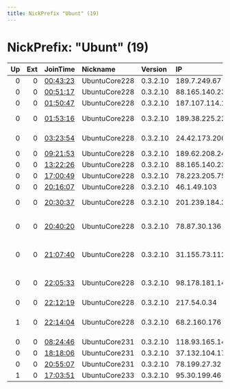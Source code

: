 ```yaml
---
title: NickPrefix "Ubunt" (19)
---
```


# NickPrefix: "Ubunt" (19)

|   Up |   Ext | JoinTime                                                                                            | Nickname      | Version   | IP              | AS                                      | CC   |   ORp |   Dirp | OS    | Contact   |   eFamMembers |
|-----:|------:|:----------------------------------------------------------------------------------------------------|:--------------|:----------|:----------------|:----------------------------------------|:-----|------:|-------:|:------|:----------|--------------:|
|    0 |     0 | [00:43:23](https://metrics.torproject.org/rs.html#details/3EA8528A1DCD7F2AF2322203B6AD3FAF09517966) | UbuntuCore228 | 0.3.2.10  | 189.7.249.67    | CLARO S.A.                              | br   | 34269 |      0 | Linux | None      |             1 |
|    0 |     0 | [00:51:17](https://metrics.torproject.org/rs.html#details/FA66FF2EB6D5CCDF46A8507452C031973FBE606B) | UbuntuCore228 | 0.3.2.10  | 88.165.140.238  | Free SAS                                | fr   | 44955 |      0 | Linux | None      |             1 |
|    0 |     0 | [01:50:47](https://metrics.torproject.org/rs.html#details/FDF09E4AE085A81A0C0DD46BEC2ABC98062BA3B6) | UbuntuCore228 | 0.3.2.10  | 187.107.114.120 | CLARO S.A.                              | br   | 43685 |      0 | Linux | None      |             1 |
|    0 |     0 | [01:53:16](https://metrics.torproject.org/rs.html#details/9A8D6E47AE812182A5AF4235173D6B22ED27B8FD) | UbuntuCore228 | 0.3.2.10  | 189.38.225.229  | TELEFu00D4NICA BRASIL S.A               | br   | 37543 |      0 | Linux | None      |             1 |
|    0 |     0 | [03:23:54](https://metrics.torproject.org/rs.html#details/5F5B029F3E6BA7E2F3E3E0E5EE17284AFFF4BFAB) | UbuntuCore228 | 0.3.2.10  | 24.42.173.206   | WideOpenWest Finance LLC                | us   | 41031 |      0 | Linux | None      |             1 |
|    0 |     0 | [09:21:53](https://metrics.torproject.org/rs.html#details/29B90DCC21E3F3BB2EBE42A47BA95E6661F3CF76) | UbuntuCore228 | 0.3.2.10  | 189.62.208.242  | CLARO S.A.                              | br   | 39901 |      0 | Linux | None      |             1 |
|    0 |     0 | [13:22:26](https://metrics.torproject.org/rs.html#details/A7140998F4A1DFAE2DE94FC5C56A86FB3EF285AB) | UbuntuCore228 | 0.3.2.10  | 88.165.140.238  | Free SAS                                | fr   | 34561 |      0 | Linux | None      |             1 |
|    0 |     0 | [17:00:49](https://metrics.torproject.org/rs.html#details/38F76C21D3750765DB199D8160DCDAC2D03421EF) | UbuntuCore228 | 0.3.2.10  | 78.223.205.75   | Free SAS                                | fr   | 43499 |      0 | Linux | None      |             1 |
|    0 |     0 | [20:16:07](https://metrics.torproject.org/rs.html#details/F74979350327D138257DC2F458672AE305C416B4) | UbuntuCore228 | 0.3.2.10  | 46.1.49.103     | Milleni.com                             | tr   | 36055 |      0 | Linux | None      |             1 |
|    0 |     0 | [20:30:37](https://metrics.torproject.org/rs.html#details/247BF4E8599C8C001F23666C316385064DA56544) | UbuntuCore228 | 0.3.2.10  | 201.239.184.35  | VTR BANDA ANCHA S.A.                    | cl   | 45377 |      0 | Linux | None      |             1 |
|    0 |     0 | [20:40:20](https://metrics.torproject.org/rs.html#details/BBCFF2381FB231852CE6729934AB70B66F3DEBF6) | UbuntuCore228 | 0.3.2.10  | 78.87.30.136    | Cyprus Telecommunications Authority     | gr   | 33255 |      0 | Linux | None      |             1 |
|    0 |     0 | [21:07:40](https://metrics.torproject.org/rs.html#details/BB41730639C77E0C56378DA7C86B47944175720E) | UbuntuCore228 | 0.3.2.10  | 31.155.73.112   | Vodafone Net Iletisim Hizmetleri Anonim | tr   | 45587 |      0 | Linux | None      |             1 |
|    0 |     0 | [22:05:33](https://metrics.torproject.org/rs.html#details/00BB42DC8B395F4E75DD07C525F974B3554525D8) | UbuntuCore228 | 0.3.2.10  | 98.178.181.14   | Cox Communications Inc.                 | us   | 44221 |      0 | Linux | None      |             1 |
|    0 |     0 | [22:12:19](https://metrics.torproject.org/rs.html#details/319C7420F8121C17EED780243D2A2E7C76B99FEB) | UbuntuCore228 | 0.3.2.10  | 217.54.0.34     | Etisalat Misr                           | eg   | 43857 |      0 | Linux | None      |             1 |
|    1 |     0 | [22:14:04](https://metrics.torproject.org/rs.html#details/4A5D10E2475A34A5A182B252EFF3E3A9562C160B) | UbuntuCore228 | 0.3.2.10  | 68.2.160.176    | Cox Communications Inc.                 | us   | 38757 |      0 | Linux | None      |             1 |
|    0 |     0 | [08:24:46](https://metrics.torproject.org/rs.html#details/C98EB7B6529DD5EB6501B07C3A1DFEB2EB8DDD0A) | UbuntuCore231 | 0.3.2.10  | 118.93.165.148  | Vodafone NZ Ltd.                        | nz   | 35659 |      0 | Linux | None      |             1 |
|    0 |     0 | [18:18:06](https://metrics.torproject.org/rs.html#details/CC4668FF103673B78E76D9C3BB07D25998D9F45C) | UbuntuCore231 | 0.3.2.10  | 37.132.104.176  | Orange Espagne SA                       | es   | 42991 |      0 | Linux | None      |             1 |
|    0 |     0 | [20:55:07](https://metrics.torproject.org/rs.html#details/69CA09E0B4C7B4D31B6264311BB668067379390A) | UbuntuCore231 | 0.3.2.10  | 78.199.27.32    | Free SAS                                | fr   | 39610 |      0 | Linux | None      |             1 |
|    1 |     0 | [17:03:51](https://metrics.torproject.org/rs.html#details/0B82AE09190B2B2187BC29E4D551FE3FD3D0610B) | UbuntuCore233 | 0.3.2.10  | 95.30.199.46    | PVimpelCom                              | ru   | 38513 |      0 | Linux | None      |             1 |
